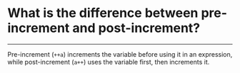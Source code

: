 # What is the difference between pre-increment and post-increment?

---

Pre-increment (`++a`) increments the variable before using it in an expression, while post-increment (`a++`) uses the variable first, then increments it.
